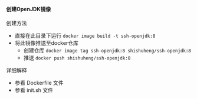 #### 创建OpenJDK镜像
创建方法
- 直接在此目录下运行 `docker image build -t ssh-openjdk:8`
- 将此镜像推送至docker仓库
  - 创建仓库 `docker image tag ssh-openjdk:8 shishuheng/ssh-openjdk:8`
  - 推送 `docker push shishuheng/ssh-openjdk:8`

详细解释
- 参看 Dockerfile 文件
- 参看 init.sh 文件